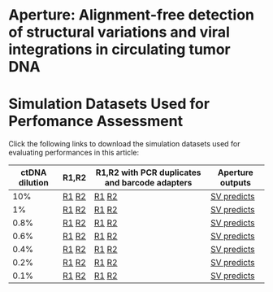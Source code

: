 # Aperture: Alignment-free detection of structural variations and viral integrations in circulating tumor DNA  
  
[comment]: <> (For citing Aperture and for an overview of the Aperture algorithms, refer to our open access article:)  

[comment]: <> (**Aperture: Alignment-free detection of structural variations and viral integrations in circulating tumor DNA**)
[comment]: <> (Hongchao Liu, Huihui Yin, Guangyu Li, Junling Li, Xiaoyue Wang.)  
  
# Simulation Datasets Used for Perfomance Assessment  
  
Click the following links to download the simulation datasets used for evaluating performances in this article:  
  
ctDNA dilution | R1,R2 | R1,R2 with PCR duplicates and barcode adapters | Aperture outputs
------- | --------- | --------- | ---------
10%|[R1](https://ndownloader.figshare.com/files/24746420) [R2](https://ndownloader.figshare.com/files/24746438)|[R1](https://ndownloader.figshare.com/files/26914610)  [R2](https://ndownloader.figshare.com/files/24730013)|[SV predicts](https://ndownloader.figshare.com/files/26914967)
1%|[R1](https://ndownloader.figshare.com/files/24746726) [R2](https://ndownloader.figshare.com/files/24746798)|[R1](https://ndownloader.figshare.com/files/26914715)  [R2](https://ndownloader.figshare.com/files/24730121)|[SV predicts](https://ndownloader.figshare.com/files/26914964)
0.8%|[R1](https://ndownloader.figshare.com/files/24753731) [R2](https://ndownloader.figshare.com/files/24753674)|[R1](https://ndownloader.figshare.com/files/26914718)  [R2](https://ndownloader.figshare.com/files/24730259)|[SV predicts](https://ndownloader.figshare.com/files/26914961)
0.6%|[R1](https://ndownloader.figshare.com/files/24753776) [R2](https://ndownloader.figshare.com/files/24753830)|[R1](https://ndownloader.figshare.com/files/26914721)  [R2](https://ndownloader.figshare.com/files/24730178)|[SV predicts](https://ndownloader.figshare.com/files/26914958)
0.4%|[R1](https://ndownloader.figshare.com/files/24753782) [R2](https://ndownloader.figshare.com/files/24753833)|[R1](https://ndownloader.figshare.com/files/26914766)  [R2](https://ndownloader.figshare.com/files/24730352)|[SV predicts](https://ndownloader.figshare.com/files/26914955)
0.2%|[R1](https://ndownloader.figshare.com/files/24754463) [R2](https://ndownloader.figshare.com/files/24753878)|[R1](https://ndownloader.figshare.com/files/26914769)  [R2](https://ndownloader.figshare.com/files/24730379)|[SV predicts](https://ndownloader.figshare.com/files/26914952)
0.1%|[R1](https://ndownloader.figshare.com/files/24754466) [R2](https://ndownloader.figshare.com/files/24753881)|[R1](https://ndownloader.figshare.com/files/26914772)  [R2](https://ndownloader.figshare.com/files/24730523)|[SV predicts](https://ndownloader.figshare.com/files/26914949)
  
   
   